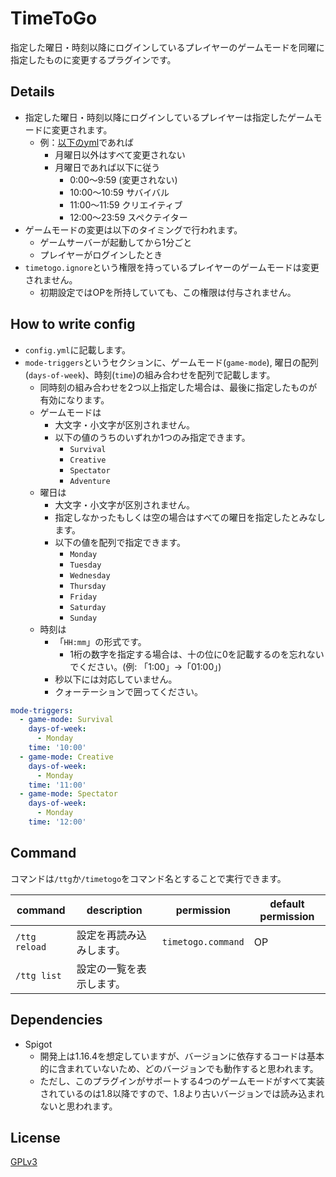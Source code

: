 # TimeToGo

指定した曜日・時刻以降にログインしているプレイヤーのゲームモードを同曜に指定したものに変更するプラグインです。

## Details

* 指定した曜日・時刻以降にログインしているプレイヤーは指定したゲームモードに変更されます。
  * 例：[以下のyml](#How-to-write-config)であれば
    * 月曜日以外はすべて変更されない
    * 月曜日であれば以下に従う
      * 0:00〜9:59  (変更されない)
      * 10:00〜10:59  サバイバル
      * 11:00〜11:59  クリエイティブ
      * 12:00〜23:59  スペクテイター
* ゲームモードの変更は以下のタイミングで行われます。
  * ゲームサーバーが起動してから1分ごと
  * プレイヤーがログインしたとき
* `timetogo.ignore`という権限を持っているプレイヤーのゲームモードは変更されません。
  * 初期設定ではOPを所持していても、この権限は付与されません。

## How to write config

* `config.yml`に記載します。
* `mode-triggers`というセクションに、ゲームモード(`game-mode`), 曜日の配列(`days-of-week`)、時刻(`time`)の組み合わせを配列で記載します。
  * 同時刻の組み合わせを2つ以上指定した場合は、最後に指定したものが有効になります。
  * ゲームモードは
    * 大文字・小文字が区別されません。
    * 以下の値のうちのいずれか1つのみ指定できます。
      * `Survival`
      * `Creative`
      * `Spectator`
      * `Adventure`
  * 曜日は
    * 大文字・小文字が区別されません。
    * 指定しなかったもしくは空の場合はすべての曜日を指定したとみなします。
    * 以下の値を配列で指定できます。
      * `Monday`
      * `Tuesday`
      * `Wednesday`
      * `Thursday`
      * `Friday`
      * `Saturday`
      * `Sunday`
  * 時刻は
      * 「`HH:mm`」の形式です。
        * 1桁の数字を指定する場合は、十の位に0を記載するのを忘れないでください。(例: 「1:00」->「01:00」)
      * 秒以下には対応していません。
      * クォーテーションで囲ってください。

```yaml
mode-triggers:
  - game-mode: Survival
    days-of-week:
      - Monday
    time: '10:00'
  - game-mode: Creative
    days-of-week:
      - Monday
    time: '11:00'
  - game-mode: Spectator
    days-of-week:
      - Monday
    time: '12:00'
```

## Command

コマンドは`/ttg`か`/timetogo`をコマンド名とすることで実行できます。

| command       | description  | permission         | default permission |
|---------------|--------------|--------------------|--------------------|
| `/ttg reload` | 設定を再読み込みします。 | `timetogo.command` | OP                 |
| `/ttg list`   | 設定の一覧を表示します。 |||

## Dependencies

* Spigot
  * 開発上は1.16.4を想定していますが、バージョンに依存するコードは基本的に含まれていないため、どのバージョンでも動作すると思われます。
  * ただし、このプラグインがサポートする4つのゲームモードがすべて実装されているのは1.8以降ですので、1.8より古いバージョンでは読み込まれないと思われます。

## License

[GPLv3](./LICENSE)
